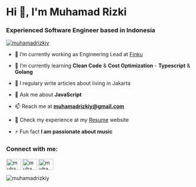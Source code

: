 
<h1 align="left">Hi 👋, I'm Muhamad Rizki</h1>  

<h3 align="left">Experienced Software Engineer based in Indonesia</h3>  
  
<p align="left"> <a href="https://github.com/ryo-ma/github-profile-trophy"><img src="https://github-profile-trophy.vercel.app/?username=muhamadrizkiy" alt="muhamadrizkiy" /></a> </p>  
  
- 🔭 I’m currently working as Engineering Lead at [Finku](https://www.finku.id)
  
- 🌱 I’m currently learning **Clean Code** & **Cost Optimization** - **Typescript** & **Golang**
  
- 📝 I regulary write articles about living in Jakarta
  
- 💬 Ask me about **JavaScript**  
  
- 📫 Reach me at **muhamadrizkiy@gmail.com**  
  
- 📄 Check my experience at my [Resume](https://www.linkedin.com/in/muhamadrizki) website
  
- ⚡ Fun fact **I am passionate about music**  
  
### Connect with me:

<a href="https://twitter.com/muhamadrizkiy" target="blank"><img align="center" src="https://cdn.jsdelivr.net/npm/simple-icons@v3/icons/twitter.svg" alt="muhamadrizkiy" height="30" width="40" /></a> 
<a href="https://www.linkedin.com/in/muhamadrizki" target="blank"><img align="center" src="https://cdn.jsdelivr.net/npm/simple-icons@3.0.1/icons/linkedin.svg" alt="muhamadrizkiy" height="30" width="40" /></a> 
<a href="https://www.instagram.com/muhamadrzk" target="blank"><img align="center" src="https://cdn.jsdelivr.net/npm/simple-icons@v3/icons/instagram.svg" alt="muhamadrizkiy" height="30" width="40" /></a> 
  
<p align="left"><img src="https://github-readme-stats.vercel.app/api?username=muhamadrizkiy&show_icons=true&locale=en" alt="muhamadrizkiy" /></p>
